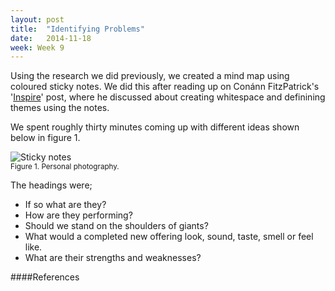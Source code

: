 ```yaml
---
layout: post
title:  "Identifying Problems"
date:   2014-11-18
week: Week 9
---
```


Using the research we did previously, we created a mind map using coloured sticky notes. We did this after reading up on Conánn FitzPatrick's '[Inspire](http://conann.com/creative-problem-solving/410-inspire.html)' post, where he discussed about creating whitespace and definining themes using the notes.

We spent roughly thirty minutes coming up with different ideas shown below in figure 1.

![Sticky notes](/projectblog/img/posts/identifying-problems.jpeg) <br>
<small>Figure 1. Personal photography.</small>

The headings were;

- If so what are they?
- How are they performing?
- Should we stand on the shoulders of giants?
- What would a completed new offering look, sound, taste, smell or feel like.
- What are their strengths and weaknesses?

####References